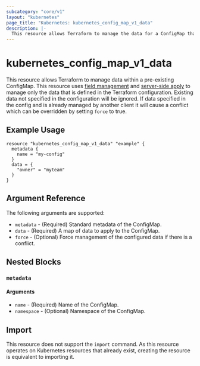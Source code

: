 ```yaml
---
subcategory: "core/v1"
layout: "kubernetes"
page_title: "Kubernetes: kubernetes_config_map_v1_data"
description: |-
  This resource allows Terraform to manage the data for a ConfigMap that already exists
---
```


# kubernetes_config_map_v1_data

This resource allows Terraform to manage data within a pre-existing ConfigMap. This resource uses [field management](https://kubernetes.io/docs/reference/using-api/server-side-apply/#field-management) and [server-side apply](https://kubernetes.io/docs/reference/using-api/server-side-apply/) to manage only the data that is defined in the Terraform configuration. Existing data not specified in the configuration will be ignored. If data specified in the config and is already managed by another client it will cause a conflict which can be overridden by setting `force` to true. 


## Example Usage

```hcl
resource "kubernetes_config_map_v1_data" "example" {
  metadata {
    name = "my-config"
  }
  data = {
    "owner" = "myteam"
  }
}
```

## Argument Reference

The following arguments are supported:

* `metadata` - (Required) Standard metadata of the ConfigMap. 
* `data` - (Required) A map of data to apply to the ConfigMap.
* `force` - (Optional) Force management of the configured data if there is a conflict.

## Nested Blocks

### `metadata`

#### Arguments

* `name` - (Required) Name of the ConfigMap.
* `namespace` - (Optional) Namespace of the ConfigMap.

## Import

This resource does not support the `import` command. As this resource operates on Kubernetes resources that already exist, creating the resource is equivalent to importing it. 



